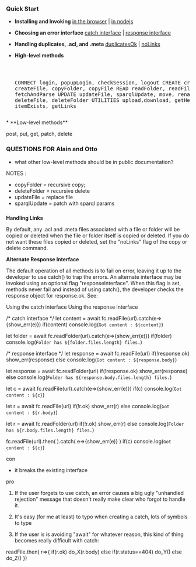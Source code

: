 ### Quick Start

* **Installing and Invoking**  [in the browser]() | [in nodejs]()

* **Choosing an error interface**  [catch interface]() |  [response interface]()

* **Handling duplicates, .acl, and .meta** [duplicatesOk]() | [noLinks]()

* **High-level methods**<pre>

  CONNECT   login, popupLogin, checkSession, logout
  CREATE    createFolder, createFile, copyFolder, copyFile
  READ      readFolder, readFile, fetchAndParse
  UPDATE    updateFile, sparqlUpdate, move, rename
  DELETE    deleteFile, deleteFolder
  UTILITIES upload,download, getHead, getOptions, itemExists, getLinks
</pre>
* **Low-level methods**

  post, put, get, patch, delete 

  
### QUESTIONS FOR Alain and Otto

  * what other low-level methods should be in public documentation?

NOTES :
  * copyFolder = recursive copy;  
  * deleteFolder = recursive delete
  * updateFile = replace file
  * sparqlUpdate = patch with sparql params





### 

**Handling Links**

By default, any .acl and .meta files associated with a file or folder will be copied or deleted when the 
file or folder itself is copied or deleted.  If you do not want these files copied or deleted, set the
"noLinks" flag of the copy or delete command.

**Alternate Response Interface**

The default operation of all methods is to fail on error, leaving it up to the
developer to use catch() to trap the errors.  An alternate interface may be
invoked using an optional flag "responseInterface".  When this flag is set, methods
never fail and instead of using catch(), the developer checks the response object
for response.ok.  See:

   Using the catch interface   Using the response interface















  /* catch interface
  */
  let content = await fc.readFile(url).catch(e=>{show_err(e)})
  if(content) console.log(`Got content : ${content}`)

  let folder = await fc.readFolder(url).catch(e=>{show_err(e)})
  if(folder) console.log(`Folder has ${folder.files.length} files.`) 

  /* response interface
  */
  let response = await fc.readFile(url)
  if(!response.ok) show_err(response)
  else console.log(`Got content : ${response.body}`) 

  let response = await fc.readFolder(url)
  if(!response.ok) show_err(response)
  else console.log(`Folder has ${response.body.files.length} files.`) 



  let c = await fc.readFile(url).catch(e=>{show_err(e)})
  if(c) console.log(`Got content : ${c}`)

  let r = await fc.readFile(url)
  if(!r.ok) show_err(r)
  else console.log(`Got content : ${r.body}`) 

  let r = await fc.readFolder(url)
  if(!r.ok) show_err(r)
  else console.log(`Folder has ${r.body.files.length} files.`) 
  
  fc.readFile(url).then(
  ).catch(
    e=>{show_err(e)}
  )
  if(c) console.log(`Got content : ${c}`)

con
  * it breaks the existing interface

pro

1. If the user forgets to use catch, an error causes a big ugly
"unhandled rejection" message that doesn't really make clear who
forgot to handle it.

2. It's easy (for me at least) to typo when creating a catch, lots of 
symbols to type

3. If the user is is avoiding "await" for whatever reason, this kind of
thing becomes really difficult with catch:

  readFile.then( r=>{
    if(r.ok) do_X(r.body)
    else if(r.status==404) do_Y()
    else do_Z()
  })
